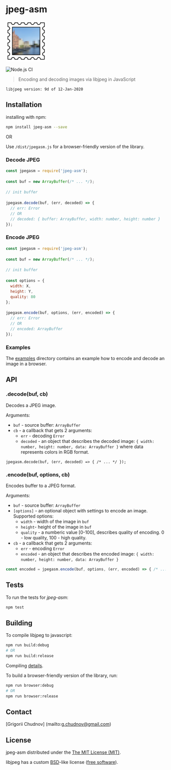 # jpeg-asm

![jpeg-asm-logo](data/stamp-128.png)

![Node.js CI](https://github.com/gchudnov/jpeg-asm/workflows/Node.js%20CI/badge.svg)

> Encoding and decoding images via libjpeg in JavaScript

```
libjpeg version: 9d of 12-Jan-2020
```

## Installation

installing with npm:

```bash
npm install jpeg-asm --save
```

OR

Use `/dist/jpegasm.js` for a browser-friendly version of the library.

### Decode JPEG

```javascript
const jpegasm = require('jpeg-asm');

const buf = new ArrayBuffer(/* ... */);

// init buffer

jpegasm.decode(buf, (err, decoded) => {
  // err: Error
  // OR
  // decoded: { buffer: ArrayBuffer, width: number, height: number }
});

```

### Encode JPEG

```javascript
const jpegasm = require('jpeg-asm');

const buf = new ArrayBuffer(/* ... */);

// init buffer

const options = {
  width: X,
  height: Y,
  quality: 80
};

jpegasm.encode(buf, options, (err, encoded) => {
  // err: Error
  // OR
  // encoded: ArrayBuffer
});
```

### Examples

The [examples](https://github.com/gchudnov/jpeg-asm/tree/master/examples) directory contains an example how to encode and decode an image in a browser.


## API

### .decode(buf, cb)

Decodes a JPEG image.

Arguments:
* `buf` - source buffer: `ArrayBuffer`
* `cb` - a callback that gets 2 arguments:
  * `err` - decoding `Error`
  * `decoded` - an object that describes the decoded image: `{ width: number, height: number, data: ArrayBuffer }`
                where data represents colors in RGB format.
                
```javsscript
jpegasm.decode(buf, (err, decoded) => { /* ... */ });
```

### .encode(buf, options, cb)

Encodes buffer to a JPEG format.

Arguments:
* `buf` - source buffer: `ArrayBuffer`
* `[options]` - an optional object with settings to encode an image. Supported options:
  * `width` - width of the image in `buf`
  * `height`- height of the image in `buf`
  * `quality` - a numberic value [0-100], describes quality of encoding. 0 - low quality, 100 - high quality.
* `cb` - a callback that gets 2 arguments:
  * `err` - encoding `Error`
  * `encoded` - an object that describes the encoded image: `{ width: number, height: number, data: ArrayBuffer }`

```javascript
const encoded = jpegasm.encode(buf, options, (err, encoded) => { /* ... */ });
```

## Tests

To run the tests for *jpeg-asm*:

```bash
npm test
```

## Building

To compile libjpeg to javascript:

```bash
npm run build:debug
# OR
npm run build:release
```

Compiling [details](scripts/README.md).

To build a browser-friendly version of the library, run:
 
```bash
npm run browser:debug
# OR
npm run browser:release
```

## Contact

[Grigorii Chudnov] (mailto:g.chudnov@gmail.com)


## License

jpeg-asm distributed under the [The MIT License (MIT)](LICENSE).

libjpeg has a custom [BSD](https://en.wikipedia.org/wiki/BSD_licenses)-like license ([free software](https://en.wikipedia.org/wiki/Free_software)).

